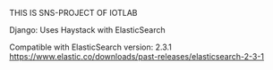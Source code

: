 THIS IS SNS-PROJECT OF IOTLAB


Django:
Uses Haystack with ElasticSearch

Compatible with ElasticSearch version: 2.3.1
https://www.elastic.co/downloads/past-releases/elasticsearch-2-3-1

